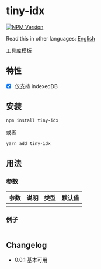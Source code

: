 # tiny-idx

[![NPM Version](https://badgen.net/npm/v/tiny-idx)](https://www.npmjs.com/package/tiny-idx)

Read this in other languages:
[English](https://github.com/wsafight/tiny-idx/blob/main/README.EN.md)

工具库模板

## 特性

- [x] 仅支持 indexedDB

## 安装

```bash
npm install tiny-idx
```

或者

```bash
yarn add tiny-idx
```

## 用法

### 参数

| 参数                | 说明                       | 类型                                             | 默认值       |
| :---------------- | :----------------------- | :--------------------------------------------- | :-------- |
|             |                       |                             |         |


### 例子

```ts

```

## Changelog

- 0.0.1 基本可用
